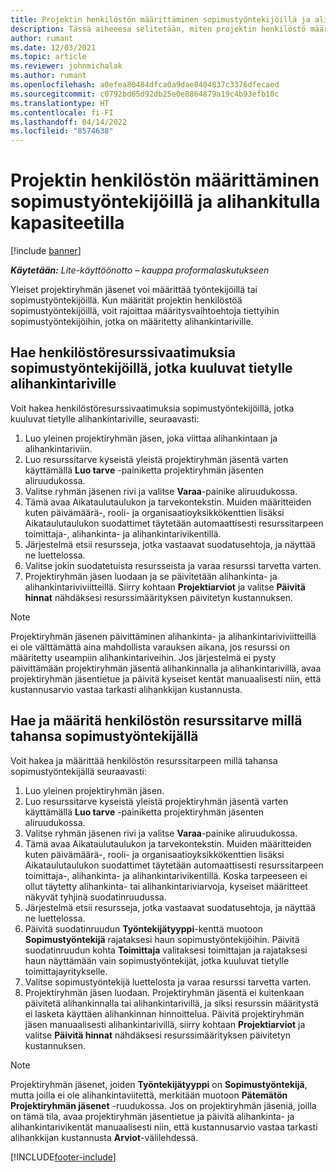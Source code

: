 ```yaml
---
title: Projektin henkilöstön määrittäminen sopimustyöntekijöillä ja alihankitulla kapasiteetilla
description: Tässä aiheeesa selitetään, miten projektin henkilöstö määritetään sopimustyöntekijöillä ja alihankitulla kapasiteetilla Microsoft Dynamics 365 Project Operationsissa.
author: rumant
ms.date: 12/03/2021
ms.topic: article
ms.reviewer: johnmichalak
ms.author: rumant
ms.openlocfilehash: a0efea80484dfca0a9dae8404837c3376dfecaed
ms.sourcegitcommit: c0792bd65d92db25e0e8864879a19c4b93efb10c
ms.translationtype: HT
ms.contentlocale: fi-FI
ms.lasthandoff: 04/14/2022
ms.locfileid: "8574638"
---
```

# <a name="staffing-a-project-with-contract-workers-and-subcontracted-capacity"></a>Projektin henkilöstön määrittäminen sopimustyöntekijöillä ja alihankitulla kapasiteetilla

[!include [banner](../../includes/dataverse-preview.md)]

_**Käytetään:** Lite-käyttöönotto – kauppa proformalaskutukseen_

Yleiset projektiryhmän jäsenet voi määrittää työntekijöillä tai sopimustyöntekijöillä. Kun määrität projektin henkilöstöä sopimustyöntekijöillä, voit rajoittaa määritysvaihtoehtoja tiettyihin sopimustyöntekijöihin, jotka on määritetty alihankintariville. 

## <a name="search-for-staff-resource-requirements-with-contract-workers-that-belong-to-a-specific-subcontract-line"></a>Hae henkilöstöresurssivaatimuksia sopimustyöntekijöillä, jotka kuuluvat tietylle alihankintariville

Voit hakea henkilöstöresurssivaatimuksia sopimustyöntekijöillä, jotka kuuluvat tietylle alihankintariville, seuraavasti:

1. Luo yleinen projektiryhmän jäsen, joka viittaa alihankintaan ja alihankintariviin.
2. Luo resurssitarve kyseistä yleistä projektiryhmän jäsentä varten käyttämällä **Luo tarve** -painiketta projektiryhmän jäsenten aliruudukossa.
3. Valitse ryhmän jäsenen rivi ja valitse **Varaa**-painike aliruudukossa. 
4. Tämä avaa Aikataulutaulukon ja tarvekontekstin. Muiden määritteiden kuten päivämäärä-, rooli- ja organisaatioyksikkökenttien lisäksi Aikataulutaulukon suodattimet täytetään automaattisesti resurssitarpeen toimittaja-, alihankinta- ja alihankintarivikentillä.
5. Järjestelmä etsii resursseja, jotka vastaavat suodatusehtoja, ja näyttää ne luettelossa. 
6. Valitse jokin suodatetuista resursseista ja varaa resurssi tarvetta varten. 
7. Projektiryhmän jäsen luodaan ja se päivitetään alihankinta- ja alihankintariviviitteillä. Siirry kohtaan **Projektiarviot** ja valitse **Päivitä hinnat** nähdäksesi resurssimäärityksen päivitetyn kustannuksen. 

> [!NOTE]
> Projektiryhmän jäsenen päivittäminen alihankinta- ja alihankintariviviitteillä ei ole välttämättä aina mahdollista varauksen aikana, jos resurssi on määritetty useampiin alihankintariveihin. Jos järjestelmä ei pysty päivittämään projektiryhmän jäsentä alihankinnalla ja alihankintarivillä, avaa projektiryhmän jäsentietue ja päivitä kyseiset kentät manuaalisesti niin, että kustannusarvio vastaa tarkasti alihankkijan kustannusta.

## <a name="search-for-and-staff-resource-requirements-with-any-contract-worker"></a>Hae ja määritä henkilöstön resurssitarve millä tahansa sopimustyöntekijällä

Voit hakea ja määrittää henkilöstön resurssitarpeen millä tahansa sopimustyöntekijällä seuraavasti:

1. Luo yleinen projektiryhmän jäsen.
2. Luo resurssitarve kyseistä yleistä projektiryhmän jäsentä varten käyttämällä **Luo tarve** -painiketta projektiryhmän jäsenten aliruudukossa.
3. Valitse ryhmän jäsenen rivi ja valitse **Varaa**-painike aliruudukossa. 
4. Tämä avaa Aikataulutaulukon ja tarvekontekstin. Muiden määritteiden kuten päivämäärä-, rooli- ja organisaatioyksikkökenttien lisäksi Aikataulutaulukon suodattimet täytetään automaattisesti resurssitarpeen toimittaja-, alihankinta- ja alihankintarivikentillä. Koska tarpeeseen ei ollut täytetty alihankinta- tai alihankintariviarvoja, kyseiset määritteet näkyvät tyhjinä suodatinruudussa.
5. Järjestelmä etsii resursseja, jotka vastaavat suodatusehtoja, ja näyttää ne luettelossa.
6. Päivitä suodatinruudun **Työntekijätyyppi**-kenttä muotoon **Sopimustyöntekijä** rajataksesi haun sopimustyöntekijöihin. Päivitä suodatinruudun kohta **Toimittaja** valitaksesi toimittajan ja rajataksesi haun näyttämään vain sopimustyöntekijät, jotka kuuluvat tietylle toimittajayritykselle.
7. Valitse sopimustyöntekijä luettelosta ja varaa resurssi tarvetta varten.
8. Projektiryhmän jäsen luodaan. Projektiryhmän jäsentä ei kuitenkaan päivitetä alihankinnalla tai alihankintarivillä, ja siksi resurssin määritystä ei lasketa käyttäen alihankinnan hinnoittelua. Päivitä projektiryhmän jäsen manuaalisesti alihankintarivillä, siirry kohtaan **Projektiarviot** ja valitse **Päivitä hinnat** nähdäksesi resurssimäärityksen päivitetyn kustannuksen.

> [!NOTE]
> Projektiryhmän jäsenet, joiden **Työntekijätyyppi** on **Sopimustyöntekijä**, mutta joilla ei ole alihankintaviitettä, merkitään muotoon **Pätemätön** **Projektiryhmän jäsenet** -ruudukossa. Jos on projektiryhmän jäseniä, joilla on tämä tila, avaa projektiryhmän jäsentietue ja päivitä alihankinta- ja alihankintarivikentät manuaalisesti niin, että kustannusarvio vastaa tarkasti alihankkijan kustannusta **Arviot**-välilehdessä. 


[!INCLUDE[footer-include](../../includes/footer-banner.md)]
